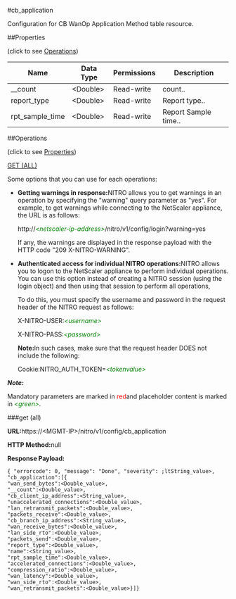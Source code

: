 #cb_application

Configuration for CB WanOp Application Method table resource.


##Properties 
<span>(click to see [Operations](#opera))</span>


<table><thead><tr><th>Name</th><th>Data Type</th><th>Permissions</th><th>Description</th></tr></thead><tbody><tr><td>__count</td><td>&lt;Double></td><td>Read-write</td><td>count..</td></tr><tr><td>report_type</td><td>&lt;Double></td><td>Read-write</td><td>Report type..</td></tr><tr><td>rpt_sample_time</td><td>&lt;Double></td><td>Read-write</td><td>Report Sample time..</td></tr></tbody></table>
##Operations 
<span>(click to see [Properties](#prope))</span>


[GET (ALL)](#get-)


Some options that you can use for each operations:
<ul><li><p><b>Getting warnings in response:</b>NITRO allows you to get warnings in an operation by specifying the "warning" query parameter as "yes". For example, to get warnings while connecting to the NetScaler appliance, the URL is as follows:</p><p>http://<span style="color:green;font-style:italic;">&lt;netscaler-ip-address&gt;</span>/nitro/v1/config/login?warning=yes</p><p>If any, the warnings are displayed in the response payload with the HTTP code "209 X-NITRO-WARNING".</p></li><li><p><b>Authenticated access for individual NITRO operations:</b>NITRO allows you to logon to the NetScaler appliance to perform individual operations. You can use this option instead of creating a NITRO session (using the login object) and then using that session to perform all operations,</p><p>To do this, you must specify the username and password in the request header of the NITRO request as follows:</p><p>X-NITRO-USER:<span style="color:green;font-style:italic;">&lt;username&gt;</span></p><p>X-NITRO-PASS:<span style="color:green;font-style:italic;">&lt;password&gt;</span></p><p><b>Note:</b>In such cases, make sure that the request header DOES not include the following:</p><p>Cookie:NITRO_AUTH_TOKEN=<span style="color:green;font-style:italic;">&lt;tokenvalue&gt;</span></p></li></ul>



***Note:*** 
Mandatory parameters are marked in <span style="color:#FF0000;">red</span>and placeholder content is marked in <span style="color:green;font-style:italic">&lt;green&gt;</span>.

###get (all)



<b>URL:</b>https://&lt;MGMT-IP&gt;/nitro/v1/config/cb_application
<b>HTTP Method:</b>null
<b>Response Payload: </b>```{ "errorcode": 0, "message": "Done", "severity": ;ltString_value>, "cb_application":[{"wan_send_bytes":<Double_value>,"__count":<Double_value>,"cb_client_ip_address":<String_value>,"unaccelerated_connections":<Double_value>,"lan_retransmit_packets":<Double_value>,"packets_receive":<Double_value>,"cb_branch_ip_address":<String_value>,"wan_receive_bytes":<Double_value>,"lan_side_rto":<Double_value>,"packets_send":<Double_value>,"report_type":<Double_value>,"name":<String_value>,"rpt_sample_time":<Double_value>,"accelerated_connections":<Double_value>,"compression_ratio":<Double_value>,"wan_latency":<Double_value>,"wan_side_rto":<Double_value>,"wan_retransmit_packets":<Double_value>}]}```



